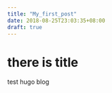 ```yaml
---
title: "My_first_post"
date: 2018-08-25T23:03:35+08:00
draft: true
---
```


# there is title
test hugo blog
